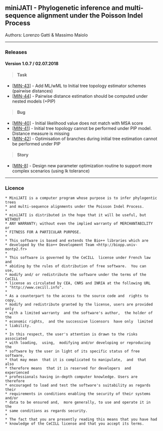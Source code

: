 ## miniJATI - Phylogenetic inference and multi-sequence alignment under the Poisson Indel Process

Authors: Lorenzo Gatti & Massimo Maiolo

----

### Releases

#### Version 1.0.7 / 02.07.2018
    
> #### Task

- [[MIN-43](https://devops.lorenzogatti.me/browse/MIN-43)] -         Add ML/wML to Initial tree topology estimator schemes (pairwise distances)
- [[MIN-44](https://devops.lorenzogatti.me/browse/MIN-44)] -         Pairwise distance estimation should be computed under nested models (+PIP)
    
> #### Bug

- [[MIN-40](https://devops.lorenzogatti.me/browse/MIN-40)] -         Initial likelihood value does not match with MSA score
- [[MIN-41](https://devops.lorenzogatti.me/browse/MIN-41)] -         Initial tree topology cannot be performed under PIP model. Distance measure is missing
- [[MIN-42](https://devops.lorenzogatti.me/browse/MIN-42)] -         Optimisation of branches during initial tree estimation cannot be performed under PIP
            
> #### Story

- [[MIN-8](https://devops.lorenzogatti.me/browse/MIN-8)] -         Design new parameter optimization routine to support more complex scenarios (using lk tolerance)

----
   
### Licence


    * MiniJATI is a computer program whose purpose is to infer phylogentic trees 
    * and multi-sequence alignments under the Poisson Indel Process.
    *
    * miniJATI is distributed in the hope that it will be useful, but WITHOUT
    * ANY WARRANTY; without even the implied warranty of MERCHANTABILITY or
    * FITNESS FOR A PARTICULAR PURPOSE.
    *
    * This software is based and extends the Bio++ libraries which are
    * developed by the Bio++ Development Team <http://biopp.univ-montp2.fr>
    *
    * This software is governed by the CeCILL  license under French law and
    * abiding by the rules of distribution of free software.  You can  use,
    * modify and/ or redistribute the software under the terms of the CeCILL
    * license as circulated by CEA, CNRS and INRIA at the following URL
    * "http://www.cecill.info".
    *
    * As a counterpart to the access to the source code and  rights to copy,
    * modify and redistribute granted by the license, users are provided only
    * with a limited warranty  and the software's author,  the holder of the
    * economic rights,  and the successive licensors  have only  limited
    * liability.
    *
    * In this respect, the user's attention is drawn to the risks associated
    * with loading,  using,  modifying and/or developing or reproducing the
    * software by the user in light of its specific status of free software,
    * that may mean  that it is complicated to manipulate,  and  that  also
    * therefore means  that it is reserved for developers  and  experienced
    * professionals having in-depth computer knowledge. Users are therefore
    * encouraged to load and test the software's suitability as regards their
    * requirements in conditions enabling the security of their systems and/or
    * data to be ensured and,  more generally, to use and operate it in the
    * same conditions as regards security.
    *
    * The fact that you are presently reading this means that you have had
    * knowledge of the CeCILL license and that you accept its terms.
